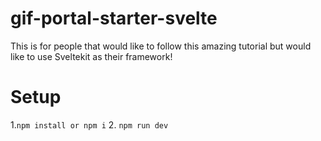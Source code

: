 # gif-portal-starter-svelte
This is for people that would like to follow this amazing tutorial but would like to use Sveltekit as their framework!

# Setup
1.```npm install or npm i```
2. ```npm run dev```
